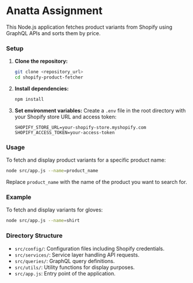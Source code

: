 # Anatta Assignment

This Node.js application fetches product variants from Shopify using GraphQL APIs and sorts them by price.

### Setup
1. **Clone the repository:**
   ```bash
   git clone <repository_url>
   cd shopify-product-fetcher
   ```

2. **Install dependencies:**
   ```bash
   npm install
   ```

3. **Set environment variables:**
   Create a `.env` file in the root directory with your Shopify store URL and access token:
   ```
   SHOPIFY_STORE_URL=your-shopify-store.myshopify.com
   SHOPIFY_ACCESS_TOKEN=your-access-token
   ```

### Usage
To fetch and display product variants for a specific product name:

```bash
node src/app.js --name=product_name
```
Replace `product_name` with the name of the product you want to search for.

### Example
To fetch and display variants for gloves:
```bash
node src/app.js --name=shirt
```

### Directory Structure
- `src/config/`: Configuration files including Shopify credentials.
- `src/services/`: Service layer handling API requests.
- `src/queries/`: GraphQL query definitions.
- `src/utils/`: Utility functions for display purposes.
- `src/app.js`: Entry point of the application.